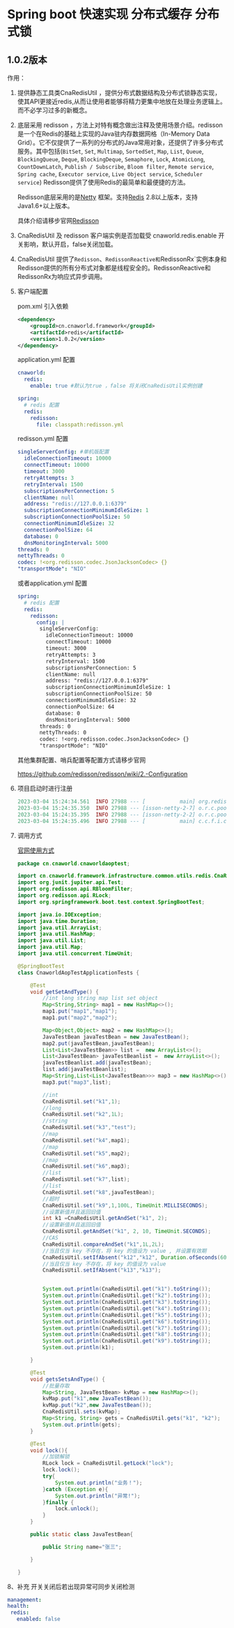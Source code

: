 # Spring boot 快速实现 分布式缓存 分布式锁
## 1.0.2版本 

作用：
1. 提供静态工具类CnaRedisUtil ，提供分布式数据结构及分布式锁静态实现，使其API更接近redis,从而让使用者能够将精力更集中地放在处理业务逻辑上。而不必学习过多的新概念。

2. 底层采用 redisson ，方法上对特有概念做出注释及使用场景介绍。redisson是一个在Redis的基础上实现的Java驻内存数据网格（In-Memory Data Grid）。它不仅提供了一系列的分布式的Java常用对象，还提供了许多分布式服务。其中包括(`BitSet`, `Set`, `Multimap`, `SortedSet`, `Map`, `List`, `Queue`, `BlockingQueue`, `Deque`, `BlockingDeque`, `Semaphore`, `Lock`, `AtomicLong`, `CountDownLatch`, `Publish / Subscribe`, `Bloom filter`, `Remote service`, `Spring cache`, `Executor service`, `Live Object service`, `Scheduler service`) Redisson提供了使用Redis的最简单和最便捷的方法。

   Redisson底层采用的是[Netty](http://netty.io/) 框架。支持[Redis](http://redis.cn) 2.8以上版本，支持Java1.6+以上版本。

   具体介绍请移步官网[Redisson](https://github.com/redisson/redisson/wiki/Redisson%E9%A1%B9%E7%9B%AE%E4%BB%8B%E7%BB%8D)

3. CnaRedisUtil 及 redisson 客户端实例是否加载受 cnaworld.redis.enable 开关影响，默认开启，false关闭加载。

4. CnaRedisUtil 提供了`Redisson`、`RedissonReactive和`RedissonRx`实例本身和Redisson提供的所有分布式对象都是线程安全的。RedissonReactive和RedissonRx为响应式异步调用。

5. 客户端配置

   pom.xml 引入依赖

   ```xml
   <dependency>
       <groupId>cn.cnaworld.framework</groupId>
       <artifactId>redis</artifactId>
       <version>1.0.2</version>
   </dependency>
   ```

   application.yml 配置

   ```yaml
   cnaworld:
     redis:
       enable: true #默认为true ，false 将关闭CnaRedisUtil实例创建
   
   spring:
     # redis 配置
     redis:
       redisson:
         file: classpath:redisson.yml
   ```

   redisson.yml 配置

   ```yaml
   singleServerConfig: #单机版配置
     idleConnectionTimeout: 10000
     connectTimeout: 10000
     timeout: 3000
     retryAttempts: 3
     retryInterval: 1500
     subscriptionsPerConnection: 5
     clientName: null
     address: "redis://127.0.0.1:6379"
     subscriptionConnectionMinimumIdleSize: 1
     subscriptionConnectionPoolSize: 50
     connectionMinimumIdleSize: 32
     connectionPoolSize: 64
     database: 0
     dnsMonitoringInterval: 5000
   threads: 0
   nettyThreads: 0
   codec: !<org.redisson.codec.JsonJacksonCodec> {}
   "transportMode": "NIO"
   ```

   或者application.yml 配置

   ```yaml
   spring:
     # redis 配置
     redis:
       redisson:
         config: |
          singleServerConfig:
            idleConnectionTimeout: 10000
            connectTimeout: 10000
            timeout: 3000
            retryAttempts: 3
            retryInterval: 1500
            subscriptionsPerConnection: 5
            clientName: null
            address: "redis://127.0.0.1:6379"
            subscriptionConnectionMinimumIdleSize: 1
            subscriptionConnectionPoolSize: 50
            connectionMinimumIdleSize: 32
            connectionPoolSize: 64
            database: 0
            dnsMonitoringInterval: 5000
          threads: 0
          nettyThreads: 0
          codec: !<org.redisson.codec.JsonJacksonCodec> {}
          "transportMode": "NIO"
   ```

   其他集群配置、哨兵配置等配置方式请移步官网

   https://github.com/redisson/redisson/wiki/2.-Configuration

6. 项目启动时进行注册

   ```lua
   2023-03-04 15:24:34.561  INFO 27988 --- [           main] org.redisson.Version                     : Redisson 3.18.1
   2023-03-04 15:24:35.350  INFO 27988 --- [isson-netty-2-7] o.r.c.pool.MasterPubSubConnectionPool    : 1 connections initialized for 127.0.0.1/127.0.0.1:6379
   2023-03-04 15:24:35.395  INFO 27988 --- [isson-netty-2-2] o.r.c.pool.MasterConnectionPool          : 32 connections initialized for 127.0.0.1/127.0.0.1:6379
   2023-03-04 15:24:35.496  INFO 27988 --- [           main] c.c.f.i.common.utils.redis.CnaRedisUtil  : CnaRedisUtil  initialized ！
   ```

7. 调用方式

   [官网使用方式](https://github.com/redisson/redisson/wiki/6.-distributed-objects)

   ```java
   package cn.cnaworld.cnaworldaoptest;
   
   import cn.cnaworld.framework.infrastructure.common.utils.redis.CnaRedisUtil;
   import org.junit.jupiter.api.Test;
   import org.redisson.api.RBloomFilter;
   import org.redisson.api.RLock;
   import org.springframework.boot.test.context.SpringBootTest;
   
   import java.io.IOException;
   import java.time.Duration;
   import java.util.ArrayList;
   import java.util.HashMap;
   import java.util.List;
   import java.util.Map;
   import java.util.concurrent.TimeUnit;
   
   @SpringBootTest
   class CnaworldAopTestApplicationTests {
   
       @Test
       void getSetAndType() {
           //int long string map list set object
           Map<String,String> map1 = new HashMap<>();
           map1.put("map1","map1");
           map1.put("map2","map2");
   
           Map<Object,Object> map2 = new HashMap<>();
           JavaTestBean javaTestBean = new JavaTestBean();
           map2.put(javaTestBean,javaTestBean);
           List<List<JavaTestBean>> list =  new ArrayList<>();
           List<JavaTestBean> javaTestBeanlist =  new ArrayList<>();
           javaTestBeanlist.add(javaTestBean);
           list.add(javaTestBeanlist);
           Map<String,List<List<JavaTestBean>>> map3 = new HashMap<>();
           map3.put("map3",list);
   
           //int
           CnaRedisUtil.set("k1",1);
           //long
           CnaRedisUtil.set("k2",1L);
           //string
           CnaRedisUtil.set("k3","test");
           //map
           CnaRedisUtil.set("k4",map1);
           //map
           CnaRedisUtil.set("k5",map2);
           //map
           CnaRedisUtil.set("k6",map3);
           //list
           CnaRedisUtil.set("k7",list);
           //list
           CnaRedisUtil.set("k8",javaTestBean);
           //超时
           CnaRedisUtil.set("k9",1,100L, TimeUnit.MILLISECONDS);
           //设置新值并且返回旧值
           int k1 =CnaRedisUtil.getAndSet("k1", 2);
           //设置新值并且返回旧值
           CnaRedisUtil.getAndSet("k1", 2, 10, TimeUnit.SECONDS);
           //CAS
           CnaRedisUtil.compareAndSet("k1",1L,2L);
           //当且仅当 key 不存在，将 key 的值设为 value , 并设置有效期
           CnaRedisUtil.setIfAbsent("k12","k12", Duration.ofSeconds(60));
           //当且仅当 key 不存在，将 key 的值设为 value
           CnaRedisUtil.setIfAbsent("k13","k13");
   
   
           System.out.println(CnaRedisUtil.get("k1").toString());
           System.out.println(CnaRedisUtil.get("k2").toString());
           System.out.println(CnaRedisUtil.get("k3").toString());
           System.out.println(CnaRedisUtil.get("k4").toString());
           System.out.println(CnaRedisUtil.get("k5").toString());
           System.out.println(CnaRedisUtil.get("k6").toString());
           System.out.println(CnaRedisUtil.get("k7").toString());
           System.out.println(CnaRedisUtil.get("k8").toString());
           System.out.println(CnaRedisUtil.get("k9").toString());
           System.out.println(k1);
   
       }
   
       @Test
       void getsSetsAndType() {
           //批量存取
           Map<String, JavaTestBean> kvMap = new HashMap<>();
           kvMap.put("k1",new JavaTestBean());
           kvMap.put("k2",new JavaTestBean());
           CnaRedisUtil.sets(kvMap);
           Map<String, String> gets = CnaRedisUtil.gets("k1", "k2");
           System.out.println(gets);
       }
   
       @Test
       void lock(){
           //加锁解锁
           RLock lock = CnaRedisUtil.getLock("lock");
           lock.lock();
           try{
               System.out.println("业务！");
           }catch (Exception e){
               System.out.println("异常!");
           }finally {
               lock.unlock();
           }
       }
   
       public static class JavaTestBean{
   
           public String name="张三";
   
       }
   
   }
   
   ```

8、补充
开关关闭后若出现异常可同步关闭检测
   ```yaml
management:
  health:
    redis:
      enabled: false
   ```